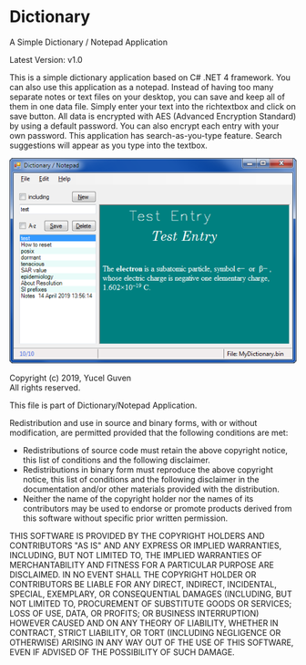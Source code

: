 # Dictionary
A Simple Dictionary / Notepad Application

Latest Version: v1.0

This is a simple dictionary application based on C# .NET 4 framework. You can also use this application as a notepad.
Instead of having too many separate notes or text files on your desktop, you can save and keep all of them in one data file.
Simply enter your text into the richtextbox and click on save button.
All data is encrypted with AES (Advanced Encryption Standard) by using a default password.
You can also encrypt each entry with your own password.
This application has search-as-you-type feature. Search suggestions will appear as you type into the textbox.

![Scrn--1.png](https://raw.githubusercontent.com/ygvn/Dictionary/master/Scrn--1.png)     


Copyright (c) 2019, Yucel Guven   
All rights reserved.

This file is part of Dictionary/Notepad Application.

Redistribution and use in source and binary forms, with or without
modification, are permitted provided that the following conditions are met:

 * Redistributions of source code must retain the above copyright notice, this
   list of conditions and the following disclaimer.
 * Redistributions in binary form must reproduce the above copyright notice,
   this list of conditions and the following disclaimer in the documentation
   and/or other materials provided with the distribution.
 * Neither the name of the copyright holder nor the names of its
   contributors may be used to endorse or promote products derived from
   this software without specific prior written permission.

THIS SOFTWARE IS PROVIDED BY THE COPYRIGHT HOLDERS AND CONTRIBUTORS "AS IS"
AND ANY EXPRESS OR IMPLIED WARRANTIES, INCLUDING, BUT NOT LIMITED TO, THE
IMPLIED WARRANTIES OF MERCHANTABILITY AND FITNESS FOR A PARTICULAR PURPOSE ARE
DISCLAIMED. IN NO EVENT SHALL THE COPYRIGHT HOLDER OR CONTRIBUTORS BE LIABLE
FOR ANY DIRECT, INDIRECT, INCIDENTAL, SPECIAL, EXEMPLARY, OR CONSEQUENTIAL
DAMAGES (INCLUDING, BUT NOT LIMITED TO, PROCUREMENT OF SUBSTITUTE GOODS OR
SERVICES; LOSS OF USE, DATA, OR PROFITS; OR BUSINESS INTERRUPTION) HOWEVER
CAUSED AND ON ANY THEORY OF LIABILITY, WHETHER IN CONTRACT, STRICT LIABILITY,
OR TORT (INCLUDING NEGLIGENCE OR OTHERWISE) ARISING IN ANY WAY OUT OF THE USE
OF THIS SOFTWARE, EVEN IF ADVISED OF THE POSSIBILITY OF SUCH DAMAGE.
